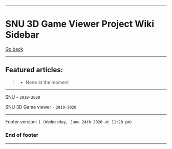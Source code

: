 
***

# SNU 3D Game Viewer Project Wiki Sidebar

[Go back](https://github.com/seanpm2001/SNU_3D_Game_Viewer/wiki/)

***

## Featured articles:

> * None at the moment

***

SNU - `2018-2020`

SNU 3D Game viewer - `2019-2020`

***

Footer version: `1 (Wednesday, June 24th 2020 at 11:20 pm)`

### End of footer

***

